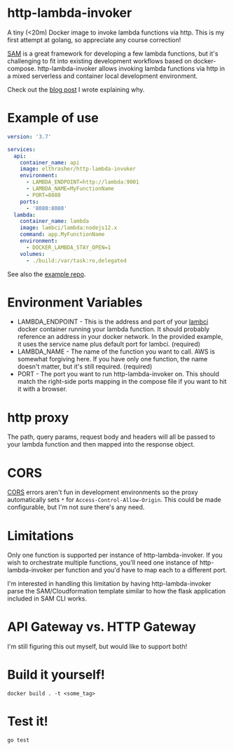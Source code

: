 # http-lambda-invoker

A tiny (<20m) Docker image to invoke lambda functions via http. This is my first attempt at golang, so appreciate any course correction!

[SAM](https://aws.amazon.com/serverless/sam/) is a great framework for developing a few lambda functions, but it's challenging to fit into existing development workflows based on docker-compose. http-lambda-invoker allows invoking lambda functions via http in a mixed serverless and container local development environment.

Check out the [blog post](https://dev.to/elthrasher/integrating-sam-into-container-workflows-with-http-lambda-invoker-4o8) I wrote explaining why.

# Example of use

```yaml
version: '3.7'

services:
  api:
    container_name: api
    image: elthrasher/http-lambda-invoker
    environment:
      - LAMBDA_ENDPOINT=http://lambda:9001
      - LAMBDA_NAME=MyFunctionName
      - PORT=8080
    ports:
      - '8080:8080'
  lambda:
    container_name: lambda
    image: lambci/lambda:nodejs12.x
    command: app.MyFunctionName
    environment:
      - DOCKER_LAMBDA_STAY_OPEN=1
    volumes:
      - ./build:/var/task:ro,delegated
```

See also the [example repo](https://github.com/elthrasher/http-lambda-invoker-example).

# Environment Variables

* LAMBDA_ENDPOINT - This is the address and port of your [lambci](https://github.com/lambci/docker-lambda) docker container running your lambda function. It should probably reference an address in your docker network. In the provided example, it uses the service name plus default port for lambci. (required)
* LAMBDA_NAME - The name of the function you want to call. AWS is somewhat forgiving here. If you have only one function, the name doesn't matter, but it's still required. (required)
* PORT - The port you want to run http-lambda-invoker on. This should match the right-side ports mapping in the compose file if you want to hit it with a browser.

# http proxy

The path, query params, request body and headers will all be passed to your lambda function and then mapped into the response object.

# CORS

[CORS](https://developer.mozilla.org/en-US/docs/Web/HTTP/CORS) errors aren't fun in development environments so the proxy automatically sets `*` for `Access-Control-Allow-Origin`. This could be made configurable, but I'm not sure there's any need.

# Limitations

Only one function is supported per instance of http-lambda-invoker. If you wish to orchestrate multiple functions, you'll need one instance of http-lambda-invoker per function and you'd have to map each to a different port.

I'm interested in handling this limitation by having http-lambda-invoker parse the SAM/Cloudformation template similar to how the flask application included in SAM CLI works.

# API Gateway vs. HTTP Gateway

I'm still figuring this out myself, but would like to support both!

# Build it yourself!

`docker build . -t <some_tag>`

# Test it!

`go test`
